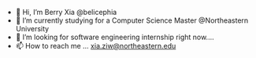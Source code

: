 - 👋 Hi, I’m Berry Xia @belicephia 
- 🌱 I’m currently studying for a Computer Science Master @Northeastern University
- 💞️ I’m looking for software engineering internship right now....
- 📫 How to reach me ... xia.ziw@northeastern.edu

<!---
belicephia/belicephia is a ✨ special ✨ repository because its `README.md` (this file) appears on your GitHub profile.
You can click the Preview link to take a look at your changes.
--->

